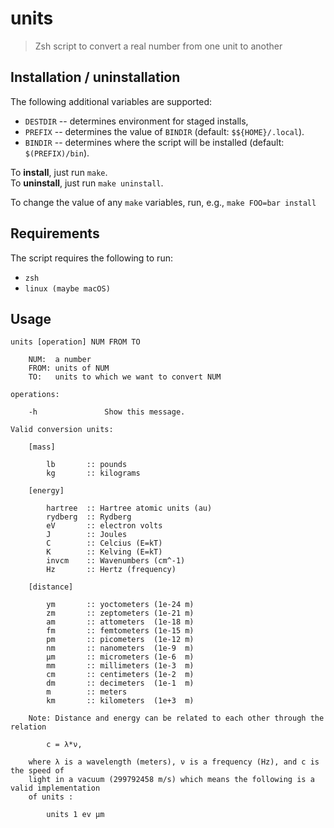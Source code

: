 # units

> Zsh script to convert a real number from one unit to another

## Installation / uninstallation

The following additional variables are supported:
- `DESTDIR` -- determines environment for staged installs,
- `PREFIX`  -- determines the value of `BINDIR`              (default: `$${HOME}/.local`).
- `BINDIR`  -- determines where the script will be installed (default: `$(PREFIX)/bin`).

To **install**, just run `make`.\
To **uninstall**, just run `make uninstall`.

To change the value of any `make` variables, run, e.g., `make FOO=bar install`

## Requirements

The script requires the following to run:
- `zsh`
- `linux (maybe macOS)`

## Usage

    units [operation] NUM FROM TO

        NUM:  a number
        FROM: units of NUM
        TO:   units to which we want to convert NUM

    operations:

        -h               Show this message.

    Valid conversion units:

        [mass]

            lb       :: pounds
            kg       :: kilograms

        [energy]

            hartree  :: Hartree atomic units (au)
            rydberg  :: Rydberg
            eV       :: electron volts
            J        :: Joules
            C        :: Celcius (E=kT)
            K        :: Kelving (E=kT)
            invcm    :: Wavenumbers (cm^-1)
            Hz       :: Hertz (frequency)

        [distance]

            ym       :: yoctometers (1e-24 m)
            zm       :: zeptometers (1e-21 m)
            am       :: attometers  (1e-18 m)
            fm       :: femtometers (1e-15 m)
            pm       :: picometers  (1e-12 m)
            nm       :: nanometers  (1e-9  m)
            μm       :: micrometers (1e-6  m)
            mm       :: millimeters (1e-3  m)
            cm       :: centimeters (1e-2  m)
            dm       :: decimeters  (1e-1  m)
            m        :: meters
            km       :: kilometers  (1e+3  m)

        Note: Distance and energy can be related to each other through the relation

            c = λ*ν,

        where λ is a wavelength (meters), ν is a frequency (Hz), and c is the speed of
        light in a vacuum (299792458 m/s) which means the following is a valid implementation
        of units :

            units 1 ev μm

